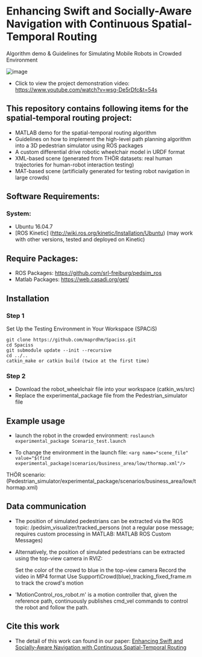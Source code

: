 # Enhancing Swift and Socially-Aware Navigation with Continuous Spatial-Temporal Routing
Algorithm demo &amp; Guidelines for Simulating Mobile Robots in Crowded Environment

![image](https://github.com/user-attachments/assets/908d6e9e-1cac-4690-8727-24b935bdad52)


- Click to view the project demonstration video: https://www.youtube.com/watch?v=wsg-De5rDfc&t=54s

## This repository contains following items for the spatial-temporal routing project:
- MATLAB demo for the spatial-temporal routing algorithm
- Guidelines on how to implement the high-level path planning algorithm into a 3D pedestrian simulator using ROS packages
- A custom differential drive robotic wheelchair model in URDF format
- XML-based scene (generated from THÖR datasets: real human trajectories for human-robot interaction testing)
- MAT-based scene (artificially generated for testing robot navigation in large crowds)

## Software Requirements:
### System:
- Ubuntu 16.04.7
- [ROS Kinetic] (http://wiki.ros.org/kinetic/Installation/Ubuntu) (may work with other versions, tested and deployed on Kinetic)

## Require Packages:
- ROS Packages: https://github.com/srl-freiburg/pedsim_ros
- Matlab Packages: https://web.casadi.org/get/

## Installation

### Step 1
Set Up the Testing Environment in Your Workspace (SPACiS)

```cd [workspace]/src
git clone https://github.com/maprdhm/Spaciss.git  
cd Spaciss
git submodule update --init --recursive
cd ../..
catkin_make or catkin build (twice at the first time)
```

### Step 2
- Download the robot_wheelchair file into your workspace (catkin_ws/src)
- Replace the experimental_package file from the Pedestrian_simulator file

## Example usage
- launch the robot in the crowded environment:
```roslaunch experimental_package Scenario_test.launch```

- To change the environment in the launch file:
```<arg name="scene_file" value="$(find experimental_package)scenarios/business_area/low/thormap.xml"/>```

THÖR scenario: (Pedestrian_simulator/experimental_package/scenarios/business_area/low/thormap.xml)

## Data communication
- The position of simulated pedestrians can be extracted via the ROS topic: /pedsim_visualizer/tracked_persons (not a regular pose message; requires custom processing in MATLAB: MATLAB ROS Custom Messages)
- Alternatively, the position of simulated pedestrians can be extracted using the top-view camera in RVIZ:

    Set the color of the crowd to blue in the top-view camera
    Record the video in MP4 format
    Use Support\Crowd(blue)_tracking_fixed_frame.m to track the crowd's motion
  
- 'MotionControl_ros_robot.m' is a motion controller that, given the reference path, continuously publishes cmd_vel commands to control the robot and follow the path.

## Cite this work
- The detail of this work can found in our paper: [Enhancing Swift and Socially-Aware Navigation with Continuous Spatial-Temporal Routing     ](https://link.springer.com/article/10.1007/s12369-024-01193-3)






